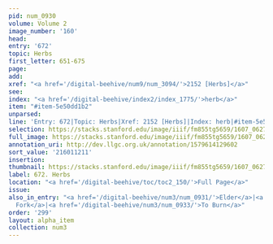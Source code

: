 ```yaml
---
pid: num_0930
volume: Volume 2
image_number: '160'
head:
entry: '672'
topic: Herbs
first_letter: 651-675
page:
add:
xref: "<a href='/digital-beehive/num9/num_3094/'>2152 [Herbs]</a>"
see:
index: "<a href='/digital-beehive/index2/index_1775/'>herb</a>"
item: "#item-5e50dd1b2"
unparsed:
line: 'Entry: 672|Topic: Herbs|Xref: 2152 [Herbs]|Index: herb|#item-5e50dd1b2'
selection: https://stacks.stanford.edu/image/iiif/fm855tg5659/1607_0627/955,1211,2760,353/full/0/default.jpg
full_image: https://stacks.stanford.edu/image/iiif/fm855tg5659/1607_0627/full/full/0/default.jpg
annotation_uri: http://dev.llgc.org.uk/annotation/1579614129602
sort_value: '216011211'
insertion:
thumbnail: https://stacks.stanford.edu/image/iiif/fm855tg5659/1607_0627/955,1211,600,180/250,/0/default.jpg
label: 672. Herbs
location: "<a href='/digital-beehive/toc/toc2_150/'>Full Page</a>"
issue:
also_in_entry: "<a href='/digital-beehive/num3/num_0931/'>Elder</a>|<a href='/digital-beehive/num3/num_0932/'>A
  Fork</a>|<a href='/digital-beehive/num3/num_0933/'>To Burn</a>"
order: '299'
layout: alpha_item
collection: num3
---
```

